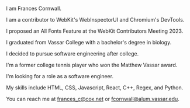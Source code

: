 I am Frances Cornwall.

I am a contributor to WebKit's WebInspectorUI and Chromium's DevTools.

I proposed an All Fonts Feature at the WebKit Contributors Meeting 2023.

I graduated from Vassar College with a bachelor's degree in biology.

I decided to pursue software engineering after college.

I'm a former college tennis player who won the Matthew Vassar award.

I'm looking for a role as a software engineer.

My skills include HTML, CSS, Javascript, React, C++, Regex, and Python.

You can reach me at frances_c@cox.net or fcornwall@alum.vassar.edu.

<!---
francescorn/francescorn is a ✨ special ✨ repository because its `README.md` (this file) appears on your GitHub profile.
You can click the Preview link to take a look at your changes.
--->
